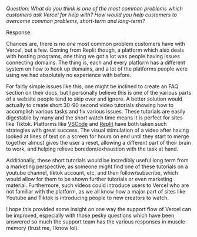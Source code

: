 *Question: What do you think is one of the most common problems which customers ask
Vercel for help with? How would you help customers to overcome common
problems, short-term and long-term?*

Response:

Chances are, there is no *one* most common problem customers have with Vercel, but a few. Coming from Replit though, a platform which also deals with hosting programs, one thing we got a lot was people having issues connecting domains. The thing is, each and every platform has a different system on how to hook up domains, and a lot of the platforms people were using we had absolutely no experience with before. 

For fairly simple issues like this, one might be inclined to create an FAQ section on their docs, but I personally believe this is one of the various parts of a website people tend to skip over and ignore. A better solution would actually to create short 30-90 second video tutorials showing how to accomplish various tasks and fix various issues. These tutorials are easily digestable by many and the short watch time means it is perfect for sites like Tiktok. Platforms like [VSCode](https://tiktok.com/@vscode) and [Replit](https://tiktok.com/@replit) have both taken such strategies with great success. The visual stimulation of a video after having looked at lines of text on a screen for hours on end until they start to merge together almost gives the user a reset, allowing a different part of their brain to work, and helping relieve boredom/exhaustion with the task at hand. 

Additionally, these short tutorials would be incredibly useful long term from a marketing perspective, as someone might find one of these tutorials on a youtube channel, tiktok account, etc, and then follow/subscribe, which would allow for them to be shown further tutorials or even marketing material. Furthermore, such videos could introduce users to Vercel who are not familiar with the platform, as we all know how a major part of sites like Youtube and Tiktok is introducing people to new creators to watch.

I hope this provided some insight on one way the support flow of Vercel can be improved, especially with those pesky questions which have been answered so much the support team has the various responses in muscle memory (trust me, I know lol).